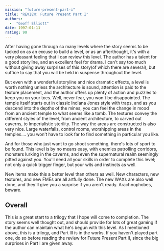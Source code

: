 ```yaml
---
mission: "future-present-part-i"
title: "REVIEW: Future Present Part I"
authors: 
  -  "Geoff Elliott"
date: 1997-01-11
rating: 90
---
```


After having gone through so many levels where the story seems to be tacked on as an excuse to build a level, or as an afterthought, it's with a very pleasant feeling that I can review this level. The author has a talent for a good storyline, and an excellent feel for drama. I can't say too much without giving away surprises of this story(of which there are several), but suffice to say that you will be held in suspense throughout the level.

But even with a wonderful storyline and nice dramatic effects, a level is worth nothing unless the architecture is sound, attention is paid to the texture placement, and the author offers up plenty of action and puzzles to keep you on your toes. Well, never fear, you won't be disappointed. The temple itself starts out in classic Indiana Jones style with traps, and as you descend into the depths of the mines, you can feel the change in mood from an ancient temple to what seems like a tomb. The textures convey the different styles of the level, from ancient architecture, to carved out caverns, to Imperialistic sterility. The way the areas are constructed is also very nice. Large waterfalls, control rooms, worshipping areas in the temples.... you won't have to look far to find something in particular you like.

And for those who just want to go shoot something, there's lots of sport to be found. This level is by no means easy, with enemies patrolling corridors, monsters lurking in the caverns, and even the supernatural realm seemingly pitted against you. You'll need all your skills in order to complete this level; not only a quick trigger finger, but your wits and instincts as well.

New items make this a better level than others as well. New characters, new textures, and new FMEs are all artfully done. The new WAXs are also well done, and they'll give you a surprise if you aren't ready. Arachnophobes, beware.

## Overall

This is a great start to a trilogy that I hope will come to completion. The story seems well thought out, and should provide for lots of great gaming if the author can maintain what he's begun with this level.
As I mentioned above, this is a trilogy, and Part III is in the works. If you haven't played part one, do so before reading the review for Future Present Part II, since the big surprises in Part I are given away.

